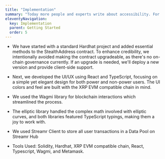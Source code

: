 ```yaml
---
title: "Implementation"
summary: "Today more people and experts write about accessibility. For the better progression it is a good idea to read them."
eleventyNavigation:
  key: Implementation
  parent: Getting Started
  order: 5
---
```


- We have started with a standard Hardhat project and added essential methods to the StealthAddress contract. To enhance credibility, we intentionally avoided making the contract upgradeable, as there's no on-chain governance currently. If an upgrade is needed, we'll deploy a new version and provide client-side support.

- Next, we developed the UI/UX using React and TypeScript, focusing on a simple yet elegant design for both power and non-power users. The UI colors and feel are built with the XRP EVM compatible chain in mind.

- We used the Wagmi library for blockchain interactions which streamlined the process.

- The elliptic library handled the complex math involved with elliptic curves, and both libraries featured TypeScript typings, making them a joy to work with.

- We used Streamr Client to store all user transactions in a Data Pool on Streamr Hub

- Tools Used: Solidity, Hardhat, XRP EVM compatible chain, React, Typescript, Wagmi, and Metamask.